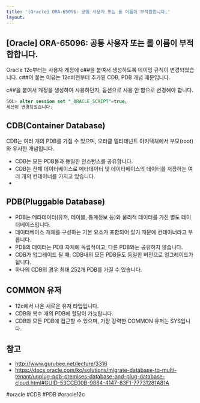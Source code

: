 ```yaml
---
title: '[Oracle] ORA-65096: 공통 사용자 또는 롤 이름이 부적합합니다.'
layout: 
---
```


## [Oracle] ORA-65096: 공통 사용자 또는 롤 이름이 부적합합니다.

Oracle 12c부터는 사용자 계정에 c##을 붙여서 생성하도록 네이밍 규칙이 변경되었습니다.
c##이 붙는 이유는 12c버전부터 추가된 CDB, PDB 개념 때문입니다.

c##을 붙여서 계정을 생성하여 사용하던지, 옵션으로 사용 안 함으로 변경해야 합니다.

```sql
SQL> alter session set "_ORACLE_SCRIPT"=true;
세션이 변경되었습니다.
```

## CDB(Container Database)

CDB는 여러 개의 PDB를 가질 수 있으며, 오라클 멀티테넌트 아키텍처에서 부모(root)와 유사한 개념입니다.

* CDB는 모든 PDB들과 동일한 인스턴스를 공유합니다.
* CDB는 전체 데이터베이스로 메타데이터 및 데이터베이스의 데이터를 저장하는 여러 개의 컨테이너를 가지고 있습니다.
* 

## PDB(Pluggable Database)

* PDB는 메타데이터(유저, 테이블, 통계정보 등)와 물리적 데이터를 가진 별도 데이터베이스입니다.
* 데이터베이스 개체를 구성하는 기본 요소가 포함되어 있기 때문에 컨테이너라고 부릅니다.
* PDB의 데이터는 PDB 자체에 독립적이고, 다른 PDB와는 공유하지 않습니다.
* CDB가 업그레이드 될 때, CDB내의 모든 PDB들도 동일한 버전으로 업그레이드가 됩니다.
* 하나의 CDB의 경우 최대 252개 PDB를 가질 수 있습니다.

## COMMON 유저

* 12c에서 나온 새로운 유저 타입입니다.
* CDB와 복수 개의 PDB에 할당이 가능합니다.
* CDB와 모든 PDB에 접근할 수 있으며, 가장 강력한 COMMON 유저는 SYS입니다.



## 참고
* http://www.gurubee.net/lecture/3316
* https://docs.oracle.com/ko/solutions/migrate-database-to-multi-tenant/unplug-pdb-premises-database-and-plug-database-cloud.html#GUID-53CCE00B-9884-4147-83F1-77731281A81A

#oracle #CDB #PDB #oracle12c